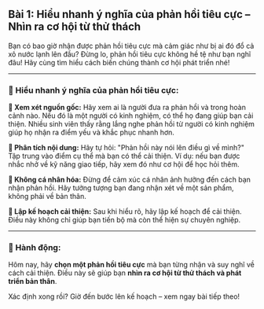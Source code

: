 ## Bài 1: Hiểu nhanh ý nghĩa của phản hồi tiêu cực – Nhìn ra cơ hội từ thử thách

Bạn có bao giờ nhận được phản hồi tiêu cực mà cảm giác như bị ai đó đổ cả xô nước lạnh lên đầu? Đừng lo, phản hồi tiêu cực không hề tệ như bạn nghĩ đâu! Hãy cùng tìm hiểu cách biến chúng thành cơ hội phát triển nhé!

---

### 📌 Hiểu nhanh ý nghĩa của phản hồi tiêu cực:

**🔹 Xem xét nguồn gốc:**
Hãy xem ai là người đưa ra phản hồi và trong hoàn cảnh nào. Nếu đó là một người có kinh nghiệm, có thể họ đang giúp bạn cải thiện. Nhiều sinh viên thấy rằng lắng nghe phản hồi từ người có kinh nghiệm giúp họ nhận ra điểm yếu và khắc phục nhanh hơn.

**🔹 Phân tích nội dung:**
Hãy tự hỏi: "Phản hồi này nói lên điều gì về mình?" Tập trung vào điểm cụ thể mà bạn có thể cải thiện. Ví dụ: nếu bạn được nhắc nhở về kỹ năng giao tiếp, hãy xem đó như cơ hội để học hỏi thêm.

**🔹 Không cá nhân hóa:**
Đừng để cảm xúc cá nhân ảnh hưởng đến cách bạn nhận phản hồi. Hãy tưởng tượng bạn đang nhận xét về một sản phẩm, không phải về bản thân.

**🔹 Lập kế hoạch cải thiện:**
Sau khi hiểu rõ, hãy lập kế hoạch để cải thiện. Điều này không chỉ giúp bạn tiến bộ mà còn thể hiện sự chuyên nghiệp.

---

### 🚀 Hành động:

Hôm nay, hãy **chọn một phản hồi tiêu cực** mà bạn từng nhận và suy nghĩ về cách cải thiện. Điều này sẽ giúp bạn **nhìn ra cơ hội từ thử thách và phát triển bản thân**.

Xác định xong rồi? Giờ đến bước lên kế hoạch – xem ngay bài tiếp theo!